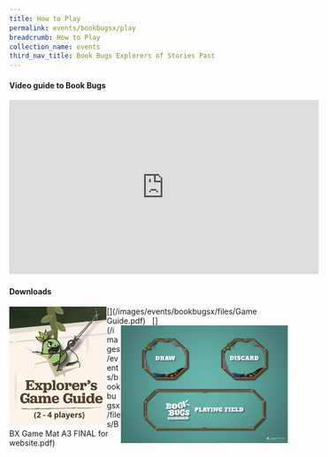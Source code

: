 ```yaml
---
title: How to Play
permalink: events/bookbugsx/play
breadcrumb: How to Play
collection_name: events
third_nav_title: Book Bugs Explorers of Stories Past
---
```


#### Video guide to Book Bugs
<iframe width="560" height="315" src="https://www.youtube.com/embed/6NQcHxQ8MfA" frameborder="0" allow="accelerometer; autoplay; clipboard-write; encrypted-media; gyroscope; picture-in-picture" allowfullscreen></iframe>

#### Downloads
[<img src="/images/events/bookbugsx/Game Guide thumbnail.png" alt="Game Guide Download Link" style="width: 35%" align="left">](/images/events/bookbugsx/files/Game Guide.pdf)&nbsp;&nbsp; [<img src="/images/events/bookbugsx/Game Mat thumbnail.png" alt="Game Mat Download Link" style="width: 60%" align="right">](/images/events/bookbugsx/files/BBX Game Mat A3 FINAL for website.pdf)

